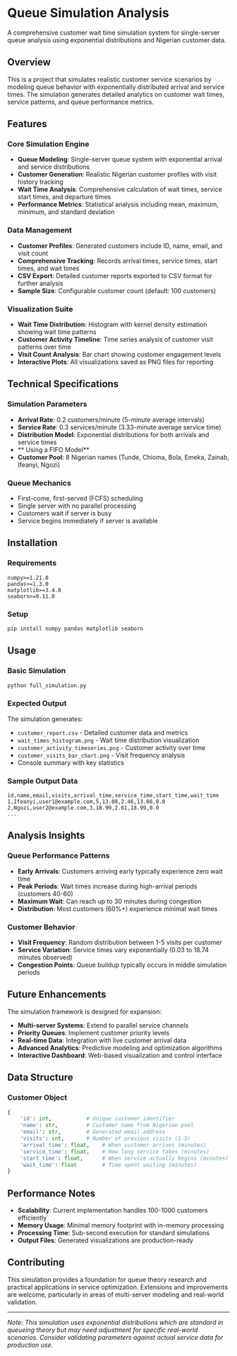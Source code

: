 # Queue Simulation Analysis

A comprehensive customer wait time simulation system for single-server queue analysis using exponential distributions and Nigerian customer data.

## Overview

This is a project that simulates realistic customer service scenarios by modeling queue behavior with exponentially distributed arrival and service times. The simulation generates detailed analytics on customer wait times, service patterns, and queue performance metrics.

## Features

### Core Simulation Engine
- **Queue Modeling**: Single-server queue system with exponential arrival and service distributions
- **Customer Generation**: Realistic Nigerian customer profiles with visit history tracking
- **Wait Time Analysis**: Comprehensive calculation of wait times, service start times, and departure times
- **Performance Metrics**: Statistical analysis including mean, maximum, minimum, and standard deviation

### Data Management
- **Customer Profiles**: Generated customers include ID, name, email, and visit count
- **Comprehensive Tracking**: Records arrival times, service times, start times, and wait times
- **CSV Export**: Detailed customer reports exported to CSV format for further analysis
- **Sample Size**: Configurable customer count (default: 100 customers)

### Visualization Suite
- **Wait Time Distribution**: Histogram with kernel density estimation showing wait time patterns
- **Customer Activity Timeline**: Time series analysis of customer visit patterns over time
- **Visit Count Analysis**: Bar chart showing customer engagement levels
- **Interactive Plots**: All visualizations saved as PNG files for reporting

## Technical Specifications

### Simulation Parameters
- **Arrival Rate**: 0.2 customers/minute (5-minute average intervals)
- **Service Rate**: 0.3 services/minute (3.33-minute average service time)
- **Distribution Model**: Exponential distributions for both arrivals and service times
- ** Using a FIFO Model**
- **Customer Pool**: 8 Nigerian names (Tunde, Chioma, Bola, Emeka, Zainab, Ifeanyi, Ngozi)

### Queue Mechanics
- First-come, first-served (FCFS) scheduling
- Single server with no parallel processing
- Customers wait if server is busy
- Service begins immediately if server is available

## Installation

### Requirements
```
numpy>=1.21.0
pandas>=1.3.0
matplotlib>=3.4.0
seaborn>=0.11.0
```

### Setup
```bash
pip install numpy pandas matplotlib seaborn
```

## Usage

### Basic Simulation
```bash
python full_simulation.py
```

### Expected Output
The simulation generates:
- `customer_report.csv` - Detailed customer data and metrics
- `wait_times_histogram.png` - Wait time distribution visualization
- `customer_activity_timeseries.png` - Customer activity over time
- `customer_visits_bar_chart.png` - Visit frequency analysis
- Console summary with key statistics

### Sample Output Data
```csv
id,name,email,visits,arrival_time,service_time,start_time,wait_time
1,Ifeanyi,user1@example.com,5,13.08,2.46,13.08,0.0
2,Ngozi,user2@example.com,3,18.99,2.61,18.99,0.0
...
```

## Analysis Insights

### Queue Performance Patterns
- **Early Arrivals**: Customers arriving early typically experience zero wait time
- **Peak Periods**: Wait times increase during high-arrival periods (customers 40-60)
- **Maximum Wait**: Can reach up to 30 minutes during congestion
- **Distribution**: Most customers (60%+) experience minimal wait times

### Customer Behavior
- **Visit Frequency**: Random distribution between 1-5 visits per customer
- **Service Variation**: Service times vary exponentially (0.03 to 18.74 minutes observed)
- **Congestion Points**: Queue buildup typically occurs in middle simulation periods

## Future Enhancements

The simulation framework is designed for expansion:
- **Multi-server Systems**: Extend to parallel service channels
- **Priority Queues**: Implement customer priority levels
- **Real-time Data**: Integration with live customer arrival data
- **Advanced Analytics**: Predictive modeling and optimization algorithms
- **Interactive Dashboard**: Web-based visualization and control interface

## Data Structure

### Customer Object
```python
{
    'id': int,           # Unique customer identifier
    'name': str,         # Customer name from Nigerian pool
    'email': str,        # Generated email address
    'visits': int,       # Number of previous visits (1-5)
    'arrival_time': float,    # When customer arrives (minutes)
    'service_time': float,    # How long service takes (minutes)
    'start_time': float,      # When service actually begins (minutes)
    'wait_time': float        # Time spent waiting (minutes)
}
```

## Performance Notes

- **Scalability**: Current implementation handles 100-1000 customers efficiently
- **Memory Usage**: Minimal memory footprint with in-memory processing
- **Processing Time**: Sub-second execution for standard simulations
- **Output Files**: Generated visualizations are production-ready

## Contributing

This simulation provides a foundation for queue theory research and practical applications in service optimization. Extensions and improvements are welcome, particularly in areas of multi-server modeling and real-world validation.

---


*Note: This simulation uses exponential distributions which are standard in queueing theory but may need adjustment for specific real-world scenarios. Consider validating parameters against actual service data for production use.*

